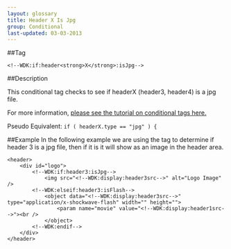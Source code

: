 ```yaml
---
layout: glossary
title: Header X Is Jpg
group: Conditional
last-updated: 03-03-2013
---
```



##Tag

`<!--WDK:if:header<strong>X</strong>:isJpg-->`

##Description

This conditional tag checks to see if headerX (header3, header4) is a jpg file.

For more information, [please see the tutorial on conditional tags here.](/pages/tutorials/12conditional-tags.html)

Pseudo Equivalent:
`if ( headerX.type == "jpg" ) {`

##Example
In the following example we are using the tag to determine if header 3 is a jpg file, then if it is it will show as an image in the header area.

```
<header>
	<div id="logo">
		<!--WDK:if:header3:isJpg-->
			<img src="<!--WDK:display:header3src-->" alt="Logo Image" />
		<!--WDK:elseif:header3:isFlash-->
			<object data="<!--WDK:display:header3src-->" type="application/x-shockwave-flash" width="" height="">
				<param name="movie" value="<!--WDK:display:header1src-->"><br />
			</object>
		<!--WDK:endif-->
	</div>
</header>
```